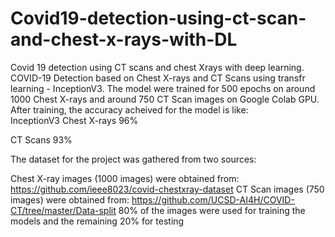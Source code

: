 # Covid19-detection-using-ct-scan-and-chest-x-rays-with-DL
Covid 19 detection using CT scans and chest Xrays with deep learning.
COVID-19 Detection based on Chest X-rays and CT Scans using transfr learning - InceptionV3.
The model were trained for 500 epochs on around 1000 Chest X-rays and around 750 CT Scan images on Google Colab GPU.
After training, the accuracy acheived for the model is like:              
InceptionV3 
Chest X-rays    96%       

CT Scans        93%  

The dataset for the project was gathered from two sources:

Chest X-ray images (1000 images) were obtained from: https://github.com/ieee8023/covid-chestxray-dataset
CT Scan images (750 images) were obtained from: https://github.com/UCSD-AI4H/COVID-CT/tree/master/Data-split 80% of the images were used for training the models and the remaining 20% for testing



  
